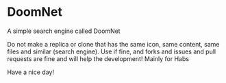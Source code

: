 # DoomNet
A simple search engine called DoomNet

Do not make a replica or clone that has the same icon, same content, same files and similar (search engine).
Use if fine, and forks and issues and pull requests are fine and will help the development!
Mainly for Habs

Have a nice day!
